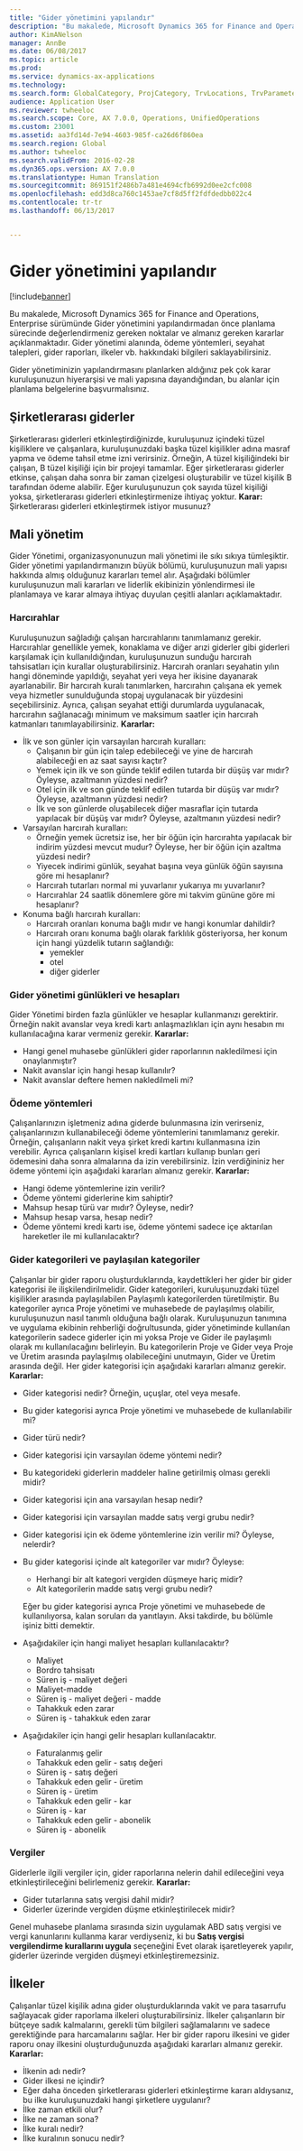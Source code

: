 ```yaml
---
title: "Gider yönetimini yapılandır"
description: "Bu makalede, Microsoft Dynamics 365 for Finance and Operations, Enterprise sürümünde Gider yönetimini yapılandırmadan önce planlama sürecinde değerlendirmeniz gereken noktalar ve almanız gereken kararlar açıklanmaktadır. Gider yönetimi alanında, ödeme yöntemleri, seyahat talepleri, gider raporları, ilkeler vb. hakkındaki bilgileri saklayabilirsiniz."
author: KimANelson
manager: AnnBe
ms.date: 06/08/2017
ms.topic: article
ms.prod: 
ms.service: dynamics-ax-applications
ms.technology: 
ms.search.form: GlobalCategory, ProjCategory, TrvLocations, TrvParameters, TrvPaymethod, TrvPerDiems
audience: Application User
ms.reviewer: twheeloc
ms.search.scope: Core, AX 7.0.0, Operations, UnifiedOperations
ms.custom: 23001
ms.assetid: aa3fd14d-7e94-4603-985f-ca26d6f860ea
ms.search.region: Global
ms.author: twheeloc
ms.search.validFrom: 2016-02-28
ms.dyn365.ops.version: AX 7.0.0
ms.translationtype: Human Translation
ms.sourcegitcommit: 869151f2486b7a481e4694cfb6992d0ee2cfc008
ms.openlocfilehash: edd3d8ca760c1453ae7cf8d5ff2fdfdedbb022c4
ms.contentlocale: tr-tr
ms.lasthandoff: 06/13/2017


---
```


# <a name="configure-expense-management"></a>Gider yönetimini yapılandır

[!include[banner](../includes/banner.md)]


Bu makalede, Microsoft Dynamics 365 for Finance and Operations, Enterprise sürümünde Gider yönetimini yapılandırmadan önce planlama sürecinde değerlendirmeniz gereken noktalar ve almanız gereken kararlar açıklanmaktadır. Gider yönetimi alanında, ödeme yöntemleri, seyahat talepleri, gider raporları, ilkeler vb. hakkındaki bilgileri saklayabilirsiniz. 

Gider yönetiminizin yapılandırmasını planlarken aldığınız pek çok karar kuruluşunuzun hiyerarşisi ve mali yapısına dayandığından, bu alanlar için planlama belgelerine başvurmalısınız.

## <a name="intercompany-expenses"></a>Şirketlerarası giderler
Şirketlerarası giderleri etkinleştirdiğinizde, kuruluşunuz içindeki tüzel kişiliklere ve çalışanlara, kuruluşunuzdaki başka tüzel kişilikler adına masraf yapma ve ödeme tahsil etme izni verirsiniz. Örneğin, A tüzel kişiliğindeki bir çalışan, B tüzel kişiliği için bir projeyi tamamlar. Eğer şirketlerarası giderler etkinse, çalışan daha sonra bir zaman çizelgesi oluşturabilir ve tüzel kişilik B tarafından ödeme alabilir. Eğer kuruluşunuzun çok sayıda tüzel kişiliği yoksa, şirketlerarası giderleri etkinleştirmenize ihtiyaç yoktur. **Karar:** Şirketlerarası giderleri etkinleştirmek istiyor musunuz?

## <a name="financial-management"></a>Mali yönetim
Gider Yönetimi, organizasyonunuzun mali yönetimi ile sıkı sıkıya tümleşiktir. Gider yönetimi yapılandırmanızın büyük bölümü, kuruluşunuzun mali yapısı hakkında almış olduğunuz kararları temel alır. Aşağıdaki bölümler kuruluşunuzun mali kararları ve liderlik ekibinizin yönlendirmesi ile planlamaya ve karar almaya ihtiyaç duyulan çeşitli alanları açıklamaktadır.

### <a name="per-diems"></a>Harcırahlar

Kuruluşunuzun sağladığı çalışan harcırahlarını tanımlamanız gerekir. Harcırahlar genellikle yemek, konaklama ve diğer arızi giderler gibi giderleri karşılamak için kullanıldığından, kuruluşunuzun sunduğu harcırah tahsisatları için kurallar oluşturabilirsiniz. Harcırah oranları seyahatin yılın hangi döneminde yapıldığı, seyahat yeri veya her ikisine dayanarak ayarlanabilir. Bir harcırah kuralı tanımlarken, harcırahın çalışana ek yemek veya hizmetler sunulduğunda stopaj uygulanacak bir yüzdesini seçebilirsiniz. Ayrıca, çalışan seyahat ettiği durumlarda uygulanacak, harcırahın sağlanacağı minimum ve maksimum saatler için harcırah katmanları tanımlayabilirsiniz. **Kararlar:**

-   İlk ve son günler için varsayılan harcırah kuralları:
    -   Çalışanın bir gün için talep edebileceği ve yine de harcırah alabileceği en az saat sayısı kaçtır?
    -   Yemek için ilk ve son günde teklif edilen tutarda bir düşüş var mıdır? Öyleyse, azaltmanın yüzdesi nedir?
    -   Otel için ilk ve son günde teklif edilen tutarda bir düşüş var mıdır? Öyleyse, azaltmanın yüzdesi nedir?
    -   İlk ve son günlerde oluşabilecek diğer masraflar için tutarda yapılacak bir düşüş var mıdır? Öyleyse, azaltmanın yüzdesi nedir?
-   Varsayılan harcırah kuralları:
    -   Örneğin yemek ücretsiz ise, her bir öğün için harcırahta yapılacak bir indirim yüzdesi mevcut mudur? Öyleyse, her bir öğün için azaltma yüzdesi nedir?
    -   Yiyecek indirimi günlük, seyahat başına veya günlük öğün sayısına göre mi hesaplanır?
    -   Harcırah tutarları normal mi yuvarlanır yukarıya mı yuvarlanır?
    -   Harcırahlar 24 saatlik dönemlere göre mi takvim gününe göre mi hesaplanır?
-   Konuma bağlı harcırah kuralları:
    -   Harcırah oranları konuma bağlı mıdır ve hangi konumlar dahildir?
    -   Harcırah oranı konuma bağlı olarak farklılık gösteriyorsa, her konum için hangi yüzdelik tutarın sağlandığı:
        -   yemekler
        -   otel
        -   diğer giderler

### <a name="expense-management-journals-and-accounts"></a>Gider yönetimi günlükleri ve hesapları

Gider Yönetimi birden fazla günlükler ve hesaplar kullanmanızı gerektirir. Örneğin nakit avanslar veya kredi kartı anlaşmazlıkları için aynı hesabın mı kullanılacağına karar vermeniz gerekir. **Kararlar:**

-   Hangi genel muhasebe günlükleri gider raporlarının nakledilmesi için onaylanmıştır?
-   Nakit avanslar için hangi hesap kullanılır?
-   Nakit avanslar deftere hemen nakledilmeli mi?

### <a name="payment-methods"></a>Ödeme yöntemleri

Çalışanlarınızın işletmeniz adına giderde bulunmasına izin verirseniz, çalışanlarınızın kullanabileceği ödeme yöntemlerini tanımlamanız gerekir. Örneğin, çalışanların nakit veya şirket kredi kartını kullanmasına izin verebilir. Ayrıca çalışanların kişisel kredi kartları kullanıp bunları geri ödemesini daha sonra almalarına da izin verebilirsiniz. İzin verdiğininiz her ödeme yöntemi için aşağıdaki kararları almanız gerekir. **Kararlar:**

-   Hangi ödeme yöntemlerine izin verilir?
-   Ödeme yöntemi giderlerine kim sahiptir?
-   Mahsup hesap türü var mıdır? Öyleyse, nedir?
-   Mahsup hesap varsa, hesap nedir?
-   Ödeme yöntemi kredi kartı ise, ödeme yöntemi sadece içe aktarılan hareketler ile mi kullanılacaktır?

### <a name="expense-categories-and-shared-categories"></a>Gider kategorileri ve paylaşılan kategoriler

Çalışanlar bir gider raporu oluşturduklarında, kaydettikleri her gider bir gider kategorisi ile ilişkilendirilmelidir. Gider kategorileri, kuruluşunuzdaki tüzel kişilikler arasında paylaşılabilen Paylaşımlı kategorilerden türetilmiştir. Bu kategoriler ayrıca Proje yönetimi ve muhasebede de paylaşılmış olabilir, kuruluşunuzun nasıl tanımlı olduğuna bağlı olarak. Kuruluşunuzun tanımına ve uygulama ekibinin rehberliği doğrultusunda, gider yönetiminde kullanılan kategorilerin sadece giderler için mi yoksa Proje ve Gider ile paylaşımlı olarak mı kullanılacağını belirleyin. Bu kategorilerin Proje ve Gider veya Proje ve Üretim arasında paylaşılmış olabileceğini unutmayın, Gider ve Üretim arasında değil. Her gider kategorisi için aşağıdaki kararları almanız gerekir. **Kararlar:**

-   Gider kategorisi nedir? Örneğin, uçuşlar, otel veya mesafe.
-   Bu gider kategorisi ayrıca Proje yönetimi ve muhasebede de kullanılabilir mi?
-   Gider türü nedir?
-   Gider kategorisi için varsayılan ödeme yöntemi nedir?
-   Bu kategorideki giderlerin maddeler haline getirilmiş olması gerekli midir?
-   Gider kategorisi için ana varsayılan hesap nedir?
-   Gider kategorisi için varsayılan madde satış vergi grubu nedir?
-   Gider kategorisi için ek ödeme yöntemlerine izin verilir mi? Öyleyse, nelerdir?
-   Bu gider kategorisi içinde alt kategoriler var mıdır? Öyleyse:
    -   Herhangi bir alt kategori vergiden düşmeye hariç midir?
    -   Alt kategorilerin madde satış vergi grubu nedir?

    Eğer bu gider kategorisi ayrıca Proje yönetimi ve muhasebede de kullanılıyorsa, kalan soruları da yanıtlayın. Aksi takdirde, bu bölümle işiniz bitti demektir.
-   Aşağıdakiler için hangi maliyet hesapları kullanılacaktır?
    -   Maliyet
    -   Bordro tahsisatı
    -   Süren iş - maliyet değeri
    -   Maliyet-madde
    -   Süren iş - maliyet değeri - madde
    -   Tahakkuk eden zarar
    -   Süren iş - tahakkuk eden zarar
-   Aşağıdakiler için hangi gelir hesapları kullanılacaktır.
    -   Faturalanmış gelir
    -   Tahakkuk eden gelir - satış değeri
    -   Süren iş - satış değeri
    -   Tahakkuk eden gelir - üretim
    -   Süren iş - üretim
    -   Tahakkuk eden gelir - kar
    -   Süren iş - kar
    -   Tahakkuk eden gelir - abonelik
    -   Süren iş - abonelik

 

### <a name="taxes"></a>Vergiler

Giderlerle ilgili vergiler için, gider raporlarına nelerin dahil edileceğini veya etkinleştirileceğini belirlemeniz gerekir. **Kararlar:**

-   Gider tutarlarına satış vergisi dahil midir?
-   Giderler üzerinde vergiden düşme etkinleştirilecek midir?

Genel muhasebe planlama sırasında sizin uygulamak ABD satış vergisi ve vergi kanunlarını kullanma karar verdiyseniz, ki bu **Satış vergisi vergilendirme kurallarını uygula** seçeneğini Evet olarak işaretleyerek yapılır, giderler üzerinde vergiden düşmeyi etkinleştiremezsiniz.

## <a name="policies"></a>İlkeler
Çalışanlar tüzel kişilik adına gider oluşturduklarında vakit ve para tasarrufu sağlayacak gider raporlama ilkeleri oluşturabilirsiniz. İlkeler çalışanların bir bütçeye sadık kalmalarını, gerekli tüm bilgileri sağlamalarını ve sadece gerektiğinde para harcamalarını sağlar. Her bir gider raporu ilkesini ve gider raporu onay ilkesini oluşturduğunuzda aşağıdaki kararları almanız gerekir. **Kararlar:**

-   İlkenin adı nedir?
-   Gider ilkesi ne içindir?
-   Eğer daha önceden şirketlerarası giderleri etkinleştirme kararı aldıysanız, bu ilke kuruluşunuzdaki hangi şirketlere uygulanır?
-   İlke zaman etkili olur?
-   İlke ne zaman sona?
-   İlke kuralı nedir?
-   İlke kuralının sonucu nedir?





